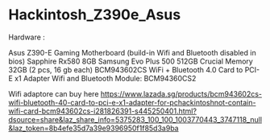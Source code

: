 # Hackintosh_Z390e_Asus

Hardware : 

Asus Z390-E Gaming Motherboard (build-in Wifi and Bluetooth disabled in bios)
Sapphire Rx580 8GB
Samsung Evo Plus 500 512GB
Crucial Memory 32GB (2 pcs, 16 gb each)
BCM943602CS WiFi + Bluetooth 4.0 Card to PCI-E x1 Adapter 
Wifi and Bluetooth Module: BCM94360CS2

Wifi adaptore can buy here https://www.lazada.sg/products/bcm943602cs-wifi-bluetooth-40-card-to-pci-e-x1-adapter-for-pchackintoshnot-contain-wifi-card-bcm943602cs-i281826391-s445250401.html?dsource=share&laz_share_info=5375283_100_100_1003770443_3747118_null&laz_token=8b4efe35d7a39e9396950f1f85d3a9ba

